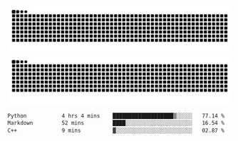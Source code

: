 ![Snake Animation](https://raw.githubusercontent.com/tomhea/tomhea/output/github-contribution-grid-snake-dark.svg#gh-dark-mode-only)
![Snake Animation](https://raw.githubusercontent.com/tomhea/tomhea/output/github-contribution-grid-snake.svg#gh-light-mode-only)

<p></p>

<!--START_SECTION:waka-->

```txt
Python           4 hrs 4 mins    ███████████████████▒░░░░░   77.14 %
Markdown         52 mins         ████░░░░░░░░░░░░░░░░░░░░░   16.54 %
C++              9 mins          ▓░░░░░░░░░░░░░░░░░░░░░░░░   02.87 %
```

<!--END_SECTION:waka-->
